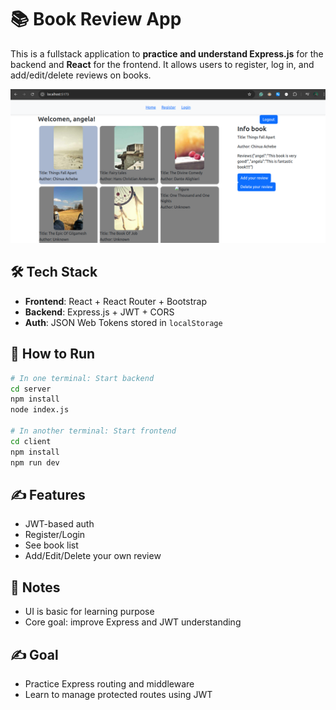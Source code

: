 # 📚 Book Review App

This is a fullstack application to **practice and understand Express.js** for the backend and **React** for the frontend. It allows users to register, log in, and add/edit/delete reviews on books.

<div align="center">
  <img src="img.png" alt="Percolation Simulation GIF" />
</div>

## 🛠 Tech Stack

- **Frontend**: React + React Router + Bootstrap
- **Backend**: Express.js + JWT + CORS
- **Auth**: JSON Web Tokens stored in `localStorage`


## 🚀 How to Run

```bash
# In one terminal: Start backend
cd server
npm install
node index.js

# In another terminal: Start frontend
cd client
npm install
npm run dev
```

## ✍️ Features

- JWT-based auth
- Register/Login
- See book list
- Add/Edit/Delete your own review

## 🧠 Notes
- UI is basic for learning purpose
- Core goal: improve Express and JWT understanding

## ✍️ Goal

- Practice Express routing and middleware
- Learn to manage protected routes using JWT